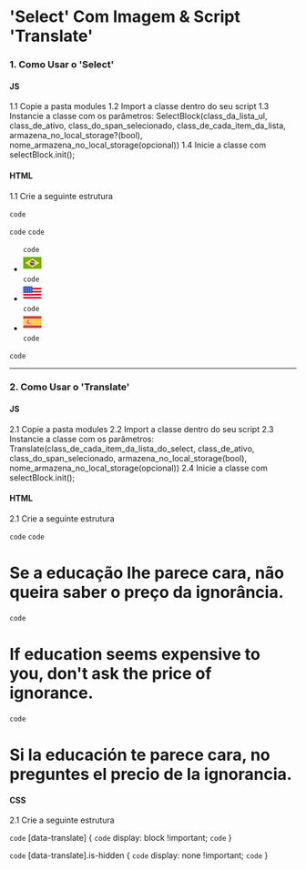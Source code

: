 # 'Select' Com Imagem & Script 'Translate'

### 1. Como Usar o 'Select'

#### JS
1.1 Copie a pasta modules
1.2 Import a classe dentro do seu script
1.3 Instancie a classe com os parâmetros:
    SelectBlock(class_da_lista_ul, class_de_ativo, class_do_span_selecionado, class_de_cada_item_da_lista, armazena_no_local_storage?(bool), nome_armazena_no_local_storage(opcional))
1.4 Inicie a classe com selectBlock.init();

#### HTML
1.1 Crie a seguinte estrutura

`code`    <div class="nav__select">
`code`      <span class="nav__select__display" data-select="true" id=""></span>
`code`      <ul class="nav__select__select select-box">
`code`        <li class="select-box__item" id="language-pt-br"><a href="#"><img src="img/flag_pt_br.png" /></a></li>
`code`        <li class="select-box__item" id="language-en"><a href="#"><img src="img/flag_en.png" /></a></li>
`code`        <li class="select-box__item" id="language-es"><a href="#"><img src="img/flag_es.png" /></a></li>
`code`      </ul>
`code`    </div>

--------------------------------------------------------------------------------------------------------------------------------

### 2. Como Usar o 'Translate'

#### JS
2.1 Copie a pasta modules
2.2 Import a classe dentro do seu script
2.3 Instancie a classe com os parâmetros:
    Translate(class_de_cada_item_da_lista_do_select, class_de_ativo, class_do_span_selecionado, armazena_no_local_storage(bool), nome_armazena_no_local_storage(opcional))
2.4 Inicie a classe com selectBlock.init();

#### HTML
2.1 Crie a seguinte estrutura

`code`      <!-- no HTML tem que inserir o [data-translate='language-pt'] nas TAGS onde será traduzida -->
`code`      <h1 data-translate="language-pt-br">Se a educação lhe parece cara, não queira saber o preço da ignorância.</h1>
`code`      <h1 data-translate="language-en">If education seems expensive to you, don't ask the price of ignorance.</h1>
`code`      <h1 data-translate="language-es">Si la educación te parece cara, no preguntes el precio de la ignorancia.</h1>

#### CSS
2.1 Crie a seguinte estrutura

`code`  [data-translate] {
`code`    display: block !important;
`code`  }

`code`  [data-translate].is-hidden {
`code`    display: none !important;
`code`  }


